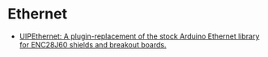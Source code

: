 # Ethernet

- [UIPEthernet: A plugin-replacement of the stock Arduino Ethernet library for ENC28J60 shields and breakout boards.](https://github.com/ntruchsess/arduino_uip)